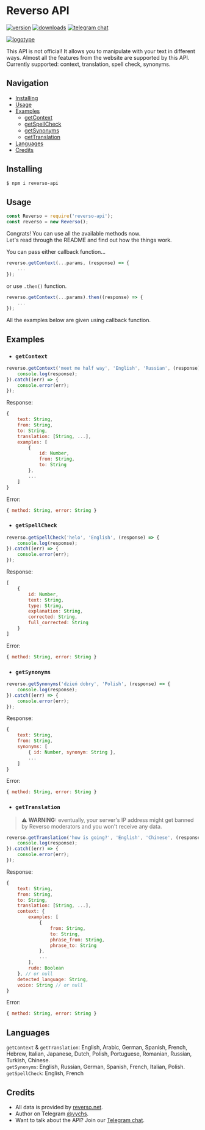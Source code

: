 # Reverso API
[![version](https://badgen.net/npm/v/reverso-api)](https://npmjs.com/package/reverso-api)
[![downloads](https://badgen.net/npm/dm/reverso-api)](https://www.npmjs.com/package/reverso-api)
[![telegram chat](https://img.shields.io/badge/Ask%20a%20Question-Telegram-blue)](https://t.me/reversoapi)

[![logotype](/assets/reversoapi-logo.png)](https://npmjs.com/package/reverso-api)

This API is not official! It allows you to manipulate with your text in different ways. Almost all the features from the website are supported by this API. Currently supported: context, translation, spell check, synonyms.

## Navigation
- [Installing](#installing)
- [Usage](#usage)
- [Examples](#examples)
    - [getContext](#getcontext)
    - [getSpellCheck](#getspellcheck)
    - [getSynonyms](#getsynonyms)
    - [getTranslation](#gettranslation)
- [Languages](#languages)
- [Credits](#credits)

## Installing
```bash
$ npm i reverso-api
```

## Usage
```javascript
const Reverso = require('reverso-api');
const reverso = new Reverso();
```
Congrats! You can use all the available methods now.\
Let's read through the README and find out how the things work.

You can pass either callback function...
```javascript
reverso.getContext(...params, (response) => {
    ...
});
```

or use `.then()` function.

```javascript
reverso.getContext(...params).then((response) => {
    ...
});
```

All the examples below are given using callback function.

## Examples
- ### `getContext`
```javascript
reverso.getContext('meet me half way', 'English', 'Russian', (response) => {
    console.log(response);
}).catch((err) => {
    console.error(err);
});
```

Response:
```javascript
{
    text: String,
    from: String,
    to: String,
    translation: [String, ...],
    examples: [
        {
            id: Number,
            from: String,
            to: String
        },
        ...
    ]
}
```

Error:
```javascript
{ method: String, error: String }
```

- ### `getSpellCheck`
```javascript
reverso.getSpellCheck('helo', 'English', (response) => {
    console.log(response);
}).catch((err) => {
    console.error(err);
});
```

Response:
```javascript
[
    {
        id: Number,
        text: String,
        type: String,
        explanation: String,
        corrected: String,
        full_corrected: String
    }
]
```

Error:
```javascript
{ method: String, error: String }
```

- ### `getSynonyms`
```javascript
reverso.getSynonyms('dzień dobry', 'Polish', (response) => {
    console.log(response);
}).catch((err) => {
    console.error(err);
});
```

Response:
```javascript
{
    text: String,
    from: String,
    synonyms: [
        { id: Number, synonym: String },
        ...
    ]
}
```

Error:
```javascript
{ method: String, error: String }
```

- ### `getTranslation`
> ⚠️ **WARNING:** eventually, your server's IP address might get banned by Reverso moderators and you won't receive any data.
```javascript
reverso.getTranslation('how is going?', 'English', 'Chinese', (response) => {
    console.log(response);
}).catch((err) => {
    console.error(err);
});
```

Response:
```javascript
{
    text: String,
    from: String,
    to: String,
    translation: [String, ...],
    context: {
        examples: [
            {
                from: String,
                to: String,
                phrase_from: String,
                phrase_to: String
            },
            ...
        ], 
        rude: Boolean
    }, // or null
    detected_language: String,
    voice: String // or null
}
```

Error:
```javascript
{ method: String, error: String }
```

## Languages
`getContext` & `getTranslation`: English, Arabic, German, Spanish, French, Hebrew, Italian, Japanese, Dutch, Polish, Portuguese, Romanian, Russian, Turkish, Chinese. \
`getSynonyms`: English, Russian, German, Spanish, French, Italian, Polish. \
`getSpellCheck`: English, French

## Credits
* All data is provided by [reverso.net](https://reverso.net).
* Author on Telegram [@vychs](https://t.me/vychs).
* Want to talk about the API? Join our [Telegram chat](https://t.me/reversoapi).